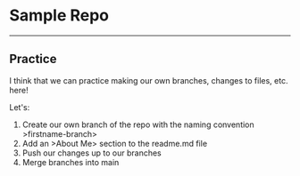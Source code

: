 # Sample Repo

---
## Practice
I think that we can practice making our own branches, changes to files, etc. here! 

Let's:
1. Create our own branch of the repo with the naming convention >firstname-branch>
2. Add an >About Me> section to the readme.md file
3. Push our changes up to our branches
4. Merge branches into main